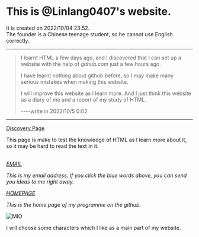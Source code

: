 <html>
<body>
  <h1> This is @Linlang0407's website. </h1>
  <p>It is created on 2022/10/04 23:52.<br />The founder is a Chinese teenage student, so he cannot use English correctly.</p>
  <hr />
  <blockquote>
  <p>I learnt HTML a few days ago, and I discovered that I can set up a website with the help of <i>github.com</i> just a few hours ago.</p>
  <p>I have learnt nothing about github before, so I may make many serious mistakes when making this website.</p>
  <p>I will improve this website as I learn more. And I just think this website as a diary of me and a report of my study of HTML.</p>
  <p>----write in 2022/10/5 0:02</p>
  </blockquote>
  <hr />
  <a href="https://linlang0407.github.io/Page/4.html">Discovery Page</a>
  <p>This page is make to test the knowledge of HTML as I learn more about it, so it may be hard to read the text in it.</p>
  <br />
  <address>
  <a href="mailto:3288764778@qq.com">EMAIL</a>
  <p>This is my email address. If you click the blue words above, you can send you ideas to me right away.</p>
  <a href="https://github.com/LinLang0407/linlang0407.github.io">HOMEPAGE</a>
  <p>This is the home page of my programme on the github.</p>
  </address>
  <img src="https://linlang0407.github.io/Image/0.jpg" alt="MIO"/>
  <p>I will choose some characters which I like as a main part of my website.</p>
</body>
</html>
